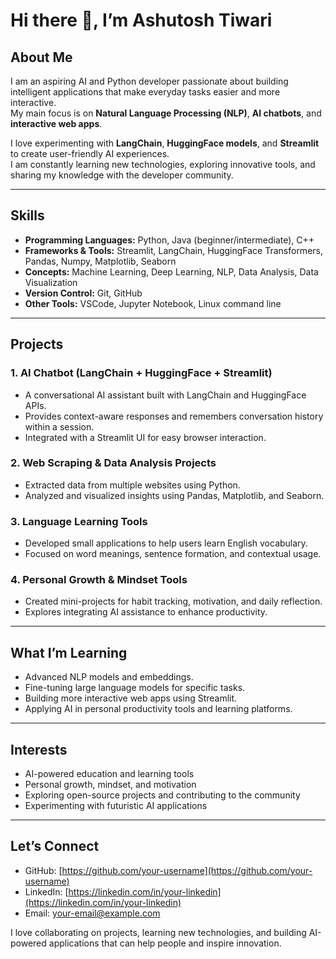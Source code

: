# Hi there 👋, I’m Ashutosh Tiwari

## About Me
I am an aspiring AI and Python developer passionate about building intelligent applications that make everyday tasks easier and more interactive.  
My main focus is on **Natural Language Processing (NLP)**, **AI chatbots**, and **interactive web apps**.

I love experimenting with **LangChain**, **HuggingFace models**, and **Streamlit** to create user-friendly AI experiences.  
I am constantly learning new technologies, exploring innovative tools, and sharing my knowledge with the developer community.

---

## Skills
- **Programming Languages:** Python, Java (beginner/intermediate), C++
- **Frameworks & Tools:** Streamlit, LangChain, HuggingFace Transformers, Pandas, Numpy, Matplotlib, Seaborn
- **Concepts:** Machine Learning, Deep Learning, NLP, Data Analysis, Data Visualization
- **Version Control:** Git, GitHub
- **Other Tools:** VSCode, Jupyter Notebook, Linux command line

---

## Projects
### 1. AI Chatbot (LangChain + HuggingFace + Streamlit)
- A conversational AI assistant built with LangChain and HuggingFace APIs.
- Provides context-aware responses and remembers conversation history within a session.
- Integrated with a Streamlit UI for easy browser interaction.

### 2. Web Scraping & Data Analysis Projects
- Extracted data from multiple websites using Python.
- Analyzed and visualized insights using Pandas, Matplotlib, and Seaborn.

### 3. Language Learning Tools
- Developed small applications to help users learn English vocabulary.
- Focused on word meanings, sentence formation, and contextual usage.

### 4. Personal Growth & Mindset Tools
- Created mini-projects for habit tracking, motivation, and daily reflection.
- Explores integrating AI assistance to enhance productivity.

---

## What I’m Learning
- Advanced NLP models and embeddings.
- Fine-tuning large language models for specific tasks.
- Building more interactive web apps using Streamlit.
- Applying AI in personal productivity tools and learning platforms.

---

## Interests
- AI-powered education and learning tools
- Personal growth, mindset, and motivation
- Exploring open-source projects and contributing to the community
- Experimenting with futuristic AI applications

---

## Let’s Connect
- GitHub: [https://github.com/your-username](https://github.com/your-username)
- LinkedIn: [https://linkedin.com/in/your-linkedin](https://linkedin.com/in/your-linkedin)
- Email: your-email@example.com

I love collaborating on projects, learning new technologies, and building AI-powered applications that can help people and inspire innovation.
